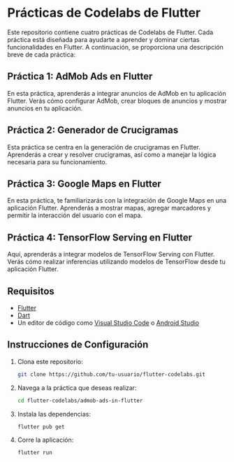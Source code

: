 # Prácticas de Codelabs de Flutter

Este repositorio contiene cuatro prácticas de Codelabs de Flutter. Cada práctica está diseñada para ayudarte a aprender y dominar ciertas funcionalidades en Flutter. A continuación, se proporciona una descripción breve de cada práctica:

## Práctica 1: AdMob Ads en Flutter
En esta práctica, aprenderás a integrar anuncios de AdMob en tu aplicación Flutter. Verás cómo configurar AdMob, crear bloques de anuncios y mostrar anuncios en tu aplicación.

## Práctica 2: Generador de Crucigramas
Esta práctica se centra en la generación de crucigramas en Flutter. Aprenderás a crear y resolver crucigramas, así como a manejar la lógica necesaria para su funcionamiento.

## Práctica 3: Google Maps en Flutter
En esta práctica, te familiarizarás con la integración de Google Maps en una aplicación Flutter. Aprenderás a mostrar mapas, agregar marcadores y permitir la interacción del usuario con el mapa.

## Práctica 4: TensorFlow Serving en Flutter
Aquí, aprenderás a integrar modelos de TensorFlow Serving con Flutter. Verás cómo realizar inferencias utilizando modelos de TensorFlow desde tu aplicación Flutter.


## Requisitos
- [Flutter](https://flutter.dev/docs/get-started/install)
- [Dart](https://dart.dev/get-dart)
- Un editor de código como [Visual Studio Code](https://code.visualstudio.com/) o [Android Studio](https://developer.android.com/studio)

## Instrucciones de Configuración
1. Clona este repositorio:
    ```bash
    git clone https://github.com/tu-usuario/flutter-codelabs.git
    ```
2. Navega a la práctica que deseas realizar:
    ```bash
    cd flutter-codelabs/admob-ads-in-flutter
    ```
3. Instala las dependencias:
    ```bash
    flutter pub get
    ```
4. Corre la aplicación:
    ```bash
    flutter run
    ```
